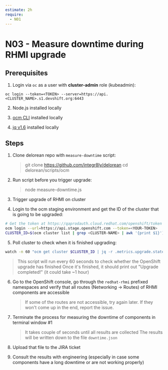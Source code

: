 ```yaml
---
estimate: 2h
require:
  - N01
---
```


# N03 - Measure downtime during RHMI upgrade

## Prerequisites

1. Login via `oc` as a user with **cluster-admin** role (kubeadmin):

```
oc login --token=<TOKEN> --server=https://api.<CLUSTER_NAME>.s1.devshift.org:6443
```

2. Node.js installed locally

3. [ocm CLI](https://github.com/openshift-online/ocm-cli/releases) installed locally

4. [jq v1.6](https://github.com/stedolan/jq/releases) installed locally

## Steps

1. Clone delorean repo with `measure-downtime` script:

   > git clone https://github.com/integr8ly/delorean
   > cd delorean/scripts/ocm

2. Run script before you trigger upgrade:

   > node measure-downtime.js

3. Trigger upgrade of RHMI on cluster

4. Login to the ocm staging environment and get the ID of the cluster that is going to be upgraded:

```bash
# Get the token at https://qaprodauth.cloud.redhat.com/openshift/token
ocm login --url=https://api.stage.openshift.com --token=<YOUR-TOKEN>
CLUSTER_ID=$(ocm cluster list | grep <CLUSTER-NAME> | awk '{print $1}')
```

5. Poll cluster to check when it is finished upgrading:

```bash
watch -n 60 "ocm get cluster $CLUSTER_ID | jq -r .metrics.upgrade.state | grep -q completed && echo 'Upgrade completed\!'"
```

> This script will run every 60 seconds to check whether the OpenShift upgrade has finished
> Once it's finished, it should print out "Upgrade completed!" (it could take ~1 hour)

6. Go to the OpenShift console, go through the `redhat-rhmi` prefixed namespaces and verify that all routes (Networking -> Routes) of RHMI components are accessible

   > If some of the routes are not accessible, try again later. If they won't come up in the end, report the issue.

7. Terminate the process for measuring the downtime of components in terminal window #1

   > It takes couple of seconds until all results are collected
   > The results will be written down to the file `downtime.json`

8. Upload that file to the JIRA ticket

9. Consult the results with engineering (especially in case some components have a long downtime or are not working properly)
